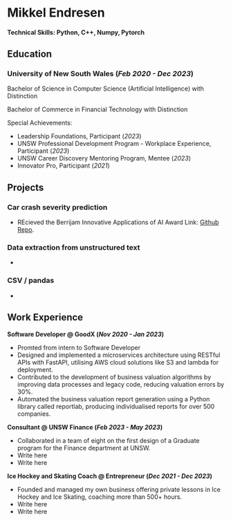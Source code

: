 # Mikkel Endresen

#### Technical Skills: Python, C++, Numpy, Pytorch


## Education

### University of New South Wales  (_Feb 2020 - Dec 2023_)

  Bachelor of Science in Computer Science (Artificial Intelligence) with Distinction
  
  Bachelor of Commerce in Financial Technology with Distinction
  
  Special Achievements:
  - Leadership Foundations, Participant  (_2023_)
  - UNSW Professional Development Program - Workplace Experience, Participant  (_2023_)
  - UNSW Career Discovery Mentoring Program, Mentee  (_2023_)
  - Innovator Pro, Participant  (_2021_)


## Projects

### Car crash severity prediction
- REcieved the Berrijam Innovative Applications of AI Award
Link: <a href="[https://xxx.github.io/research/](https://github.com/MikkelEndresen/portfolio/tree/main/TheLastOfUs)">Github Repo</a>.

### Data extraction from unstructured text
- 

### CSV / pandas 
- 


## Work Experience

**Software Developer @ GoodX (_Nov 2020 - Jan 2023_)**
- Promted from intern to Software Developer
- Designed and implemented a microservices architecture using RESTful APIs with FastAPI, utilising AWS cloud solutions like S3 and lambda for deployment. 
- Contributed to the development of business valuation algorithms by improving data processes and legacy code, reducing valuation errors by 30%.
- Automated the business valuation report generation using a Python library called reportlab, producing individualised reports for over 500 companies. 

**Consultant @ UNSW Finance (_Feb 2023 - May 2023_)**
- Collaborated in a team of eight on the first design of a Graduate program for the Finance department at UNSW. 
- Write here
- Write here


**Ice Hockey and Skating Coach @ Entrepreneur (_Dec 2021 - Dec 2023_)**
- Founded and managed my own business offering private lessons in Ice Hockey and Ice Skating, coaching more than 500+ hours.
- Write here
- Write here




